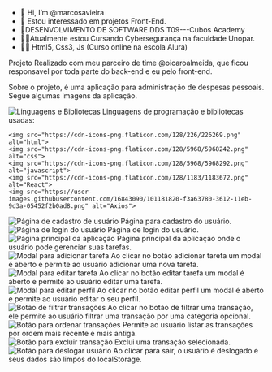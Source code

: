 - 👋 Hi, I’m @marcosavieira
- 👀 Estou interessado em projetos Front-End.
- 👨‍DESENVOLVIMENTO DE SOFTWARE DDS T09---Cubos Academy
- 🧑‍🎓Atualmente estou Cursando Cybersegurança na faculdade Unopar.
- 👨‍🎓 Html5, Css3, Js (Curso online na escola Alura)

Projeto Realizado com meu parceiro de time @oicaroalmeida, que ficou
responsavel por toda parte do back-end e eu pelo front-end.

Sobre o projeto, é uma aplicação para administração de despesas pessoais.
Segue algumas imagens da aplicação.

<div>
  <img src="https://i.imgur.com/2B4EG8B.png" alt="Linguagens e Bibliotecas">
  <span>Linguagens de programação e bibliotecas usadas:</span>
  
    <img src="https://cdn-icons-png.flaticon.com/128/226/226269.png" alt="html">
    <img src="https://cdn-icons-png.flaticon.com/128/5968/5968242.png" alt="css">
    <img src="https://cdn-icons-png.flaticon.com/128/5968/5968292.png" alt="javascript">
    <img src="https://cdn-icons-png.flaticon.com/128/1183/1183672.png" alt="React">
    <img src="https://user-images.githubusercontent.com/16843090/101181820-f3a63780-3612-11eb-9d3a-05452f2b0ad8.png" alt="Axios">
    
  
</div>

<div>
  <img src="https://i.imgur.com/3P4ezcL.jpg" alt="Página de cadastro de usuário">
  <span>Página para cadastro do usuário.</span>
</div>

<div>
  <img src="https://i.imgur.com/k3iwmZ7.png" alt="Página de login do usuário">
  <span>Página de login do usuário.</span>
</div>

<div>
  <img src="https://i.imgur.com/cgCit3U.png" alt="Página principal da aplicação">
  <span>Página principal da aplicação onde o usuário pode gerenciar suas tarefas.</span>
</div>

<div>
  <img src="https://i.imgur.com/uDmjDIp.png" alt="Modal para adicionar tarefa">
  <span>Ao clicar no botão adicionar tarefa um modal é aberto e permite ao usuário adicionar uma nova tarefa.</span>
</div>

<div>
  <img src="https://i.imgur.com/lhk52u2.png" alt="Modal para editar tarefa">
  <span>Ao clicar no botão editar tarefa um modal é aberto e permite ao usuário editar uma tarefa.</span>
</div>

<div>
  <img src="https://i.imgur.com/fjQP4kR.png" alt="Modal para editar perfil">
  <span>Ao clicar no botão editar perfil um modal é aberto e permite ao usuário editar o seu perfil.</span>
</div>

<div>
  <img src="https://i.imgur.com/wgaYx9U.png" alt="Botão de filtrar transações">
  <span>Ao clicar no botão de filtrar uma transação, ele permite ao usuário filtrar uma transação por uma categoria opcional.</span>
</div>

<div>
  <img src="https://i.imgur.com/IWOrO71.png" alt="Botão para ordenar transações">
  <span>Permite ao usuário listar as transações por ordem mais recente e mais antiga.</span>
</div>

<div>
  <img src="https://i.imgur.com/BwFaZW9.png" alt="Botão para excluir transação">
  <span>Exclui uma transação selecionada.</span>
</div>

<div>
  <img src="https://i.imgur.com/v0EaqOF.png" alt="Botão para deslogar usuário">
  <span>Ao clicar para sair, o usuário é deslogado e seus dados são limpos do localStorage.</span>
</div>

<!---
marcosavieira/marcosavieira is a ✨ special ✨ repository because its `README.md` (this file) appears on your GitHub profile.
You can click the Preview link to take a look at your changes.
--->
